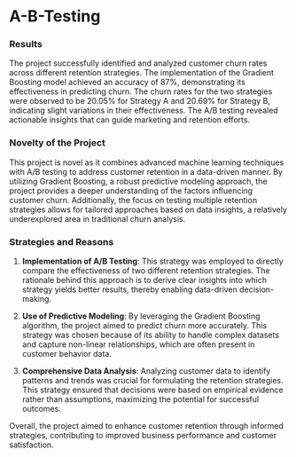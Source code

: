 # A-B-Testing

### Results
The project successfully identified and analyzed customer churn rates across different retention strategies. The implementation of the Gradient Boosting model achieved an accuracy of 87%, demonstrating its effectiveness in predicting churn. The churn rates for the two strategies were observed to be 20.05% for Strategy A and 20.69% for Strategy B, indicating slight variations in their effectiveness. The A/B testing revealed actionable insights that can guide marketing and retention efforts.

### Novelty of the Project
This project is novel as it combines advanced machine learning techniques with A/B testing to address customer retention in a data-driven manner. By utilizing Gradient Boosting, a robust predictive modeling approach, the project provides a deeper understanding of the factors influencing customer churn. Additionally, the focus on testing multiple retention strategies allows for tailored approaches based on data insights, a relatively underexplored area in traditional churn analysis.

### Strategies and Reasons
1. **Implementation of A/B Testing**: This strategy was employed to directly compare the effectiveness of two different retention strategies. The rationale behind this approach is to derive clear insights into which strategy yields better results, thereby enabling data-driven decision-making.

2. **Use of Predictive Modeling**: By leveraging the Gradient Boosting algorithm, the project aimed to predict churn more accurately. This strategy was chosen because of its ability to handle complex datasets and capture non-linear relationships, which are often present in customer behavior data.

3. **Comprehensive Data Analysis**: Analyzing customer data to identify patterns and trends was crucial for formulating the retention strategies. This strategy ensured that decisions were based on empirical evidence rather than assumptions, maximizing the potential for successful outcomes.

Overall, the project aimed to enhance customer retention through informed strategies, contributing to improved business performance and customer satisfaction.

